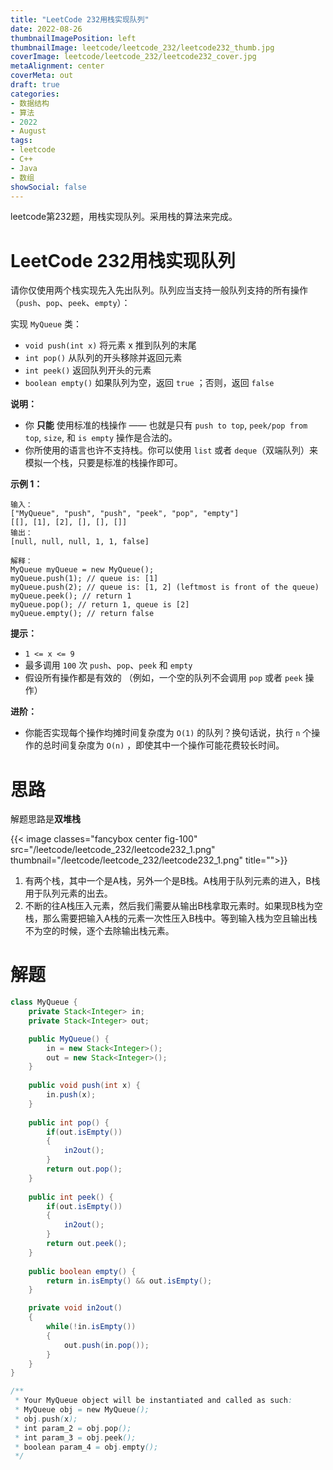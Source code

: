 ```yaml
---
title: "LeetCode 232用栈实现队列"
date: 2022-08-26
thumbnailImagePosition: left
thumbnailImage: leetcode/leetcode_232/leetcode232_thumb.jpg
coverImage: leetcode/leetcode_232/leetcode232_cover.jpg
metaAlignment: center
coverMeta: out
draft: true
categories:
- 数据结构
- 算法
- 2022
- August 
tags:
- leetcode
- C++
- Java
- 数组
showSocial: false
---
```


leetcode第232题，用栈实现队列。采用栈的算法来完成。

<!--more-->
# LeetCode 232用栈实现队列

请你仅使用两个栈实现先入先出队列。队列应当支持一般队列支持的所有操作（`push`、`pop`、`peek`、`empty`）：

实现 `MyQueue` 类：

- `void push(int x)` 将元素 x 推到队列的末尾
- `int pop()` 从队列的开头移除并返回元素
- `int peek()` 返回队列开头的元素
- `boolean empty()` 如果队列为空，返回 `true` ；否则，返回 `false`



**说明：**

- 你 **只能** 使用标准的栈操作 —— 也就是只有 `push to top`, `peek/pop from top`, `size`, 和 `is empty` 操作是合法的。
- 你所使用的语言也许不支持栈。你可以使用 `list` 或者 `deque`（双端队列）来模拟一个栈，只要是标准的栈操作即可。



**示例 1：**

```
输入：
["MyQueue", "push", "push", "peek", "pop", "empty"]
[[], [1], [2], [], [], []]
输出：
[null, null, null, 1, 1, false]

解释：
MyQueue myQueue = new MyQueue();
myQueue.push(1); // queue is: [1]
myQueue.push(2); // queue is: [1, 2] (leftmost is front of the queue)
myQueue.peek(); // return 1
myQueue.pop(); // return 1, queue is [2]
myQueue.empty(); // return false
```



**提示：**

- `1 <= x <= 9`
- 最多调用 `100` 次 `push`、`pop`、`peek` 和 `empty`
- 假设所有操作都是有效的 （例如，一个空的队列不会调用 `pop` 或者 `peek` 操作）



**进阶：**

- 你能否实现每个操作均摊时间复杂度为 `O(1)` 的队列？换句话说，执行 `n` 个操作的总时间复杂度为 `O(n)` ，即使其中一个操作可能花费较长时间。



# 思路

解题思路是**双堆栈**

{{< image classes="fancybox center fig-100" src="/leetcode/leetcode_232/leetcode232_1.png" thumbnail="/leetcode/leetcode_232/leetcode232_1.png" title="">}}

1. 有两个栈，其中一个是A栈，另外一个是B栈。A栈用于队列元素的进入，B栈用于队列元素的出去。
2. 不断的往A栈压入元素，然后我们需要从输出B栈拿取元素时。如果现B栈为空栈，那么需要把输入A栈的元素一次性压入B栈中。等到输入栈为空且输出栈不为空的时候，逐个去除输出栈元素。



# 解题

```java
class MyQueue {
    private Stack<Integer> in;
    private Stack<Integer> out;

    public MyQueue() {
        in = new Stack<Integer>();
        out = new Stack<Integer>();
    }
    
    public void push(int x) {
        in.push(x);
    }
    
    public int pop() {
        if(out.isEmpty())
        {
            in2out();
        }
        return out.pop();
    }
    
    public int peek() {
        if(out.isEmpty())
        {
            in2out();
        }
        return out.peek();
    }
    
    public boolean empty() {
        return in.isEmpty() && out.isEmpty();
    }

    private void in2out()
    {
        while(!in.isEmpty())
        {
            out.push(in.pop());
        }
    }
}

/**
 * Your MyQueue object will be instantiated and called as such:
 * MyQueue obj = new MyQueue();
 * obj.push(x);
 * int param_2 = obj.pop();
 * int param_3 = obj.peek();
 * boolean param_4 = obj.empty();
 */
```

